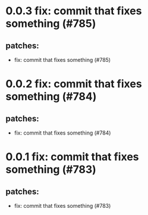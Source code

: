 # 0.0.3 fix: commit that fixes something (#785)

## patches:
* fix: commit that fixes something (#785)

# 0.0.2 fix: commit that fixes something (#784)

## patches:
* fix: commit that fixes something (#784)

# 0.0.1 fix: commit that fixes something (#783)

## patches:
* fix: commit that fixes something (#783)

